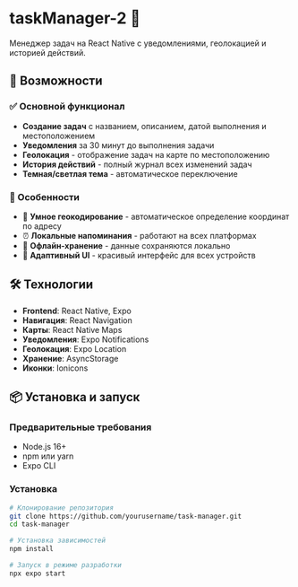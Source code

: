 # taskManager-2 📱

Менеджер задач на React Native с уведомлениями, геолокацией и историей действий.

 

## 🚀 Возможности

### ✅ Основной функционал
- **Создание задач** с названием, описанием, датой выполнения и местоположением
- **Уведомления** за 30 минут до выполнения задачи
- **Геолокация** - отображение задач на карте по местоположению
- **История действий** - полный журнал всех изменений задач
- **Темная/светлая тема** - автоматическое переключение

### 🎯 Особенности
- 📍 **Умное геокодирование** - автоматическое определение координат по адресу
- ⏰ **Локальные напоминания** - работают на всех платформах
- 💾 **Офлайн-хранение** - данные сохраняются локально
- 🎨 **Адаптивный UI** - красивый интерфейс для всех устройств

## 🛠 Технологии

- **Frontend**: React Native, Expo
- **Навигация**: React Navigation
- **Карты**: React Native Maps
- **Уведомления**: Expo Notifications
- **Геолокация**: Expo Location
- **Хранение**: AsyncStorage
- **Иконки**: Ionicons

## 📦 Установка и запуск

### Предварительные требования
- Node.js 16+
- npm или yarn
- Expo CLI

### Установка
```bash
# Клонирование репозитория
git clone https://github.com/yourusername/task-manager.git
cd task-manager

# Установка зависимостей
npm install

# Запуск в режиме разработки
npx expo start
